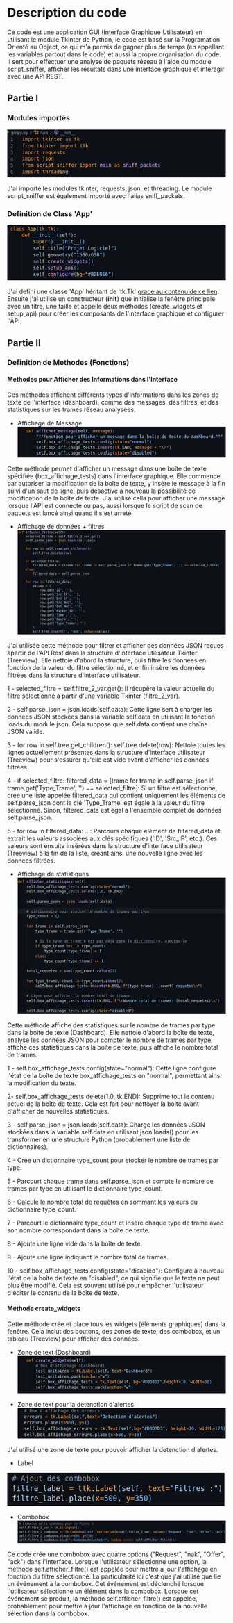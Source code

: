 # Description du code
Ce code est une application GUI (Interface Graphique Utilisateur) en utilisant le module Tkinter de Python, le code est basé sur la Programation Orienté au Object, ce qui m'a permis de gagner plus de temps (en appellant les variables partout dans le code) et aussi la propre organisation du code. Il sert pour effectuer une analyse de paquets réseau à l'aide du module script_sniffer, afficher les résultats dans une interface graphique et interagir avec une API REST.

## Partie I
### Modules importés
![Alt text](../images/1.png)

J'ai importé les modules tkinter, requests, json, et threading. Le module script_sniffer est également importé avec l'alias sniff_packets.

### Definition de Class 'App'
![Alt text](../images/2.png)

J'ai defini une classe 'App' héritant de 'tk.Tk' [grace au contenu de ce lien](https://www.pierre-giraud.com/python-apprendre-programmer-cours/oriente-objet-heritage-polymorphisme/).
Ensuite j'ai utilisé un constructeur (__init__) que initialise la fenêtre principale avec un titre, une taille et appelle deux méthodes (create_widgets et setup_api) pour créer les composants de l'interface graphique et configurer l'API.

## Partie II
### Definition de Methodes (Fonctions)
#### Méthodes pour Afficher des Informations dans l'Interface

Ces méthodes affichent différents types d'informations dans les zones de texte de l'interface (dashboard), comme des messages, des filtres, et des statistiques sur les trames réseau analysées.
- Affichage de Message
![Alt text](../images/3.png)

Cette méthode permet d'afficher un message dans une boîte de texte spécifiée (box_affichage_tests) dans l'interface graphique. Elle commence par autoriser la modification de la boîte de texte, y insère le message à la fin suivi d'un saut de ligne, puis désactive à nouveau la possibilité de modification de la boîte de texte. J'ai utilisé cella pour afficher une message lorsque l'API est connecté ou pas, aussi lorsque le script de scan de paquets est lancé ainsi quand il s'est arreté.

- Affichage de données + filtres
![Alt text](../images/8.png)

J'ai utilisée cette méthode pour filtrer et afficher des données JSON reçues àpartir de l'API Rest dans la structure d'interface utilisateur Tkinter (Treeview). Elle nettoie d'abord la structure, puis filtre les données en fonction de la valeur du filtre sélectionné, et enfin insère les données filtrées dans la structure d'interface utilisateur.

1 - selected_filtre = self.filtre_2_var.get(): Il récupère la valeur actuelle du filtre sélectionné à partir d'une variable Tkinter (filtre_2_var).

2 - self.parse_json = json.loads(self.data): Cette ligne sert à charger les données JSON stockées dans la variable self.data en utilisant la fonction loads du module json. Cela suppose que self.data contient une chaîne JSON valide.

3 - for row in self.tree.get_children(): self.tree.delete(row): Nettoie toutes les lignes actuellement présentes dans la structure d'interface utilisateur (Treeview) pour s'assurer qu'elle est vide avant d'afficher les données filtrées.

4 - if selected_filtre: filtered_data = [trame for trame in self.parse_json if trame.get('Type_Trame', '') == selected_filtre]: Si un filtre est sélectionné, crée une liste appelée filtered_data qui contient uniquement les éléments de self.parse_json dont la clé 'Type_Trame' est égale à la valeur du filtre sélectionné. Sinon, filtered_data est égal à l'ensemble complet de données self.parse_json.

5 - for row in filtered_data: ...: Parcours chaque élément de filtered_data et extrait les valeurs associées aux clés spécifiques ('ID', 'Src_IP', etc.). Ces valeurs sont ensuite insérées dans la structure d'interface utilisateur (Treeview) à la fin de la liste, créant ainsi une nouvelle ligne avec les données filtrées.

- Affichage de statistiques 
![Alt text](../images/9.png)

Cette méthode affiche des statistiques sur le nombre de trames par type dans la boite de texte (Dashboard). Elle nettoie d'abord la boîte de texte, analyse les données JSON pour compter le nombre de trames par type, affiche ces statistiques dans la boîte de texte, puis affiche le nombre total de trames.

1 - self.box_affichage_tests.config(state="normal"): Cette ligne configure l'état de la boîte de texte box_affichage_tests en "normal", permettant ainsi la modification du texte.

2- self.box_affichage_tests.delete(1.0, tk.END): Supprime tout le contenu actuel de la boîte de texte. Cela est fait pour nettoyer la boîte avant d'afficher de nouvelles statistiques.

3 - self.parse_json = json.loads(self.data): Charge les données JSON stockées dans la variable self.data en utilisant json.loads() pour les transformer en une structure Python (probablement une liste de dictionnaires).

4 - Crée un dictionnaire type_count pour stocker le nombre de trames par type.

5 - Parcourt chaque trame dans self.parse_json et compte le nombre de trames par type en utilisant le dictionnaire type_count.

6 - Calcule le nombre total de requêtes en sommant les valeurs du dictionnaire type_count.

7 - Parcourt le dictionnaire type_count et insère chaque type de trame avec son nombre correspondant dans la boîte de texte.

8 - Ajoute une ligne vide dans la boîte de texte.

9 - Ajoute une ligne indiquant le nombre total de trames.

10 - self.box_affichage_tests.config(state="disabled"): Configure à nouveau l'état de la boîte de texte en "disabled", ce qui signifie que le texte ne peut plus être modifié. Cela est souvent utilisé pour empêcher l'utilisateur d'éditer le contenu de la boîte de texte.

#### Méthode create_widgets
Cette méthode crée et place tous les widgets (éléments graphiques) dans la fenêtre. Cela inclut des boutons, des zones de texte, des combobox, et un tableau (Treeview) pour afficher des données.
 - Zone de text (Dashboard)
![Alt text](../images/7.png)

- Zone de text pour la detenction d'alertes
![Alt text](../images/10.png)

J'ai utilisé une zone de texte pour pouvoir afficher la detenction d'alertes.

- Label

![Alt text](../images/11.png)

- Combobox
![Alt text](../images/12.png)

Ce code crée une combobox avec quatre options ("Request", "nak", "Offer", "ack") dans l'interface. Lorsque l'utilisateur sélectionne une option, la méthode self.afficher_filtre() est appelée pour mettre à jour l'affichage en fonction du filtre sélectionné. La particularité ici c'est que j'ai utilisé <lambda> que lie un événement à la combobox. Cet événement est déclenché lorsque l'utilisateur sélectionne un élément dans la combobox. Lorsque cet événement se produit, la méthode self.afficher_filtre() est appelée, probablement pour mettre à jour l'affichage en fonction de la nouvelle sélection dans la combobox.








